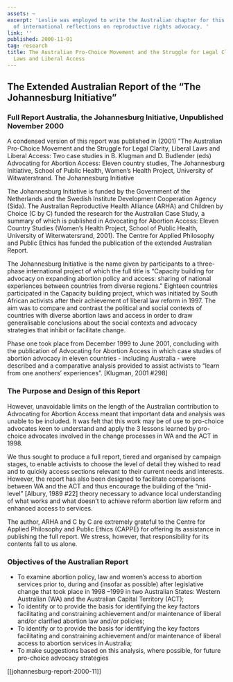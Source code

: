 ```yaml
---
assets: ~
excerpt: 'Leslie was employed to write the Australian chapter for this collection
  of international reflections on reproductive rights advocacy. '
link: ''
published: 2000-11-01
tag: research
title: The Australian Pro-Choice Movement and the Struggle for Legal Clarity, Liberal
  Laws and Liberal Access
---
```

## The Extended Australian Report of the “The Johannesburg Initiative”
  
### Full Report Australia, the Johannesburg Initiative, Unpublished November 2000
  
A condensed version of this report was published in (2001) "The
Australian Pro-Choice Movement and the Struggle for Legal Clarity,
Liberal Laws and Liberal Access: Two case studies in B. Klugman and D.
Budlender (eds) Advocating for Abortion Access: Eleven country studies,
The Johannesburg Initiative, School of Public Health, Women’s Health
Project, University of Witwaterstrand. The Johannesburg Initiative
  
The Johannesburg Initiative is funded by the Government of the
Netherlands and the Swedish Institute Development Cooperation Agency
(Sida). The Australian Reproductive Health Alliance (ARHA) and Children
by Choice (C by C) funded the research for the Australian Case Study, a
summary of which is published in Advocating for Abortion Access: Eleven
Country Studies (Women’s Health Project, School of Public Health,
University of Witerwatersrand, 2001). The Centre for Applied Philosophy
and Public Ethics has funded the publication of the extended Australian
Report.

The Johannesburg Initiative is the name given by participants to a
three-phase international project of which the full title is “Capacity
building for advocacy on expanding abortion policy and access: sharing
of national experiences between countries from diverse regions.”
Eighteen countries participated in the Capacity building project, which
was initiated by South African activists after their achievement of
liberal law reform in 1997. The aim was to compare and contrast the
political and social contexts of countries with diverse abortion laws
and access in order to draw generalisable conclusions about the social
contexts and advocacy strategies that inhibit or facilitate change.
  
Phase one took place from December 1999 to June 2001, concluding with
the publication of Advocating for Abortion Access in which case studies
of abortion advocacy in eleven countries - including Australia - were
described and a comparative analysis provided to assist activists to
“learn from one anothers’ experiences”. [Klugman, 2001 \#298]
  
### The Purpose and Design of this Report
  
However, unavoidable limits on the length of the Australian contribution
to Advocating for Abortion Access meant that important data and analysis
was unable to be included. It was felt that this work may be of use to
pro-choice advocates keen to understand and apply the 3 lessons learned
by pro-choice advocates involved in the change processes in WA and the
ACT in 1998.
  
We thus sought to produce a full report, tiered and organised by
campaign stages, to enable activists to choose the level of detail they
wished to read and to quickly access sections relevant to their current
needs and interests. However, the report has also been designed to
facilitate comparisons between WA and the ACT and thus encourage the
building of the “mid- level” [Albury, 1989 \#22] theory necessary to
advance local understanding of what works and what doesn’t to achieve
reform abortion law reform and enhanced access to services.
  
The author, ARHA and C by C are extremely grateful to the Centre for
Applied Philosophy and Public Ethics (CAPPE) for offering its assistance
in publishing the full report. We stress, however, that responsibility
for its contents fall to us alone.
  
### Objectives of the Australian Report
  
-   To examine abortion policy, law and women’s access to abortion
    services prior to, during and (insofar as possible) after
    legislative change that took place in 1998 –1999 in two Australian
    States: Western Australian (WA) and the Australian Capital Territory
    (ACT);
-   To identify or to provide the basis for identifying the key factors
    facilitating and constraining achievement and/or maintenance of
    liberal and/or clarified abortion law and/or policies;
-   To identify or to provide the basis for identifying the key factors
    facilitating and constraining achievement and/or maintenance of
    liberal access to abortion services in Australia;
-   To make suggestions based on this analysis, where possible, for
    future pro-choice advocacy strategies

[[johannesburg-report-2000-11]] 